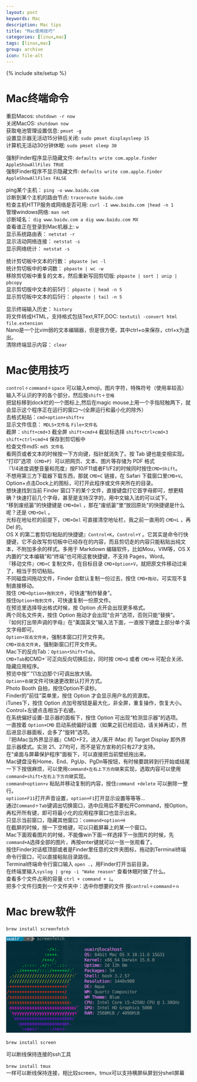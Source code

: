 ```yaml
---
layout: post
keywords: Mac
description: Mac tips
title: "Mac使用技巧"
categories: [linux,mac]
tags: [linux,mac]
group: archive
icon: file-alt
---
```

{% include site/setup %}

Mac终端命令
===  

重启Macos: `shutdown -r now`  
关闭MacOS:  `shutdown now`  
获取电池管理设置信息: `pmset -g`  
设置显示器无活动15分钟后关闭: `sudo pmset displaysleep 15`  
计算机无活动30分钟休眠: `sudo pmset sleep 30`  

强制Finder程序显示隐藏文件: `defaults write com.apple.finder AppleShowAllFiles TRUE`  
强制Finder程序不显示隐藏文件: `defaults write com.apple.finder AppleShowAllFiles FALSE`  

ping某个主机： `ping -o www.baidu.com`  
诊断到某个主机的路由节点: `traceroute baidu.com`  
检查主机HTTP服务或网络是否可用: `curl -I www.baidu.com |head -n 1`  
管理windows网络: `man net`  
诊断域名： `dig www.baidu.com a dig www.baidu.com MX`  
查看谁正在登录到Mac机器上: `w`  
显示系统路由表： `netstat -r`  
显示活动网络连接： `netstat -s `  
显示网络统计： `netstat -s` 

统计剪切板中文本的行数： `pbpaste |wc -l`  
统计剪切板中的单词数： `pbpaste | wc -w`  
移除剪切板中重复的文本，然后重新写回剪切版: `pbpaste | sort | unip | pbcopy`  
显示剪切版中文本的前5行： `pbpaste | head -n 5`  
显示剪切板中文本的后5行： `pbpaste | tail -n 5`  

显示终端输入历史： `history`  
将文件转成HTML，支持格式包括Text,RTF,DOC: `textutil -convert html file.extension`  
Nano是一个比vim弱的文本编辑器，但是很方便，其中ctrl+o来保存，ctrl+x为退出。  
清除终端显示内容： `clear`  

Mac使用技巧
===  

`control＋command＋space` 可以输入emoji，图片字符，特殊符号（使用率较高）  
输入不认识的字的各个部分，然后按`shift＋空格`  
把鼠标移到dock栏的一个图标上,然后在magic mouse上用一个手指轻触两下，就会显示这个程序正在运行的窗口～(全屏运行和最小化的除外）  
去格式粘贴：`cmd+option+shift+v`  
显示文件信息： `MDLS+文件名`  `File+文件名`  
截屏：`shift+cmd+3` 截全屏 `shift+cmd+4` 截鼠标选择  `shift+ctrl+cmd+3` `shift+ctrl+cmd+4` 保存到剪切板中  
检查文件md5: `md5 文件名`  
看网页或者文本的时候按一下方向键，指针就消失了。按 Tab 键也能变相实现。  
“打印”选项（`CMD+P`）可以把网页、文本、图片等存储为 PDF 格式  
『1/4进度调整音量和亮度』按F10/F11或者F1/F2的时候同时按住`CMD+Shift`。  
不想用第三方下载器下载东西，那就 `CMD+C` 链接，在 Safari 下载窗口里`CMD+V`。  
Option+点击Dock上的图标，可打开此程序或文件夹所在的目录。  
想快速找到当前 Finder 窗口下的某个文件，直接键盘打它首字母即可，想更精确？快速打前几个字母，甚至是支持汉字的，用中文输入法的可以试下。  
“移到废纸篓”的快捷键是 `CMD+Del` ，那在“废纸篓”里“放回原处”的快捷键是什么呢？还是 `CMD+Del` 。  
光标在地址栏的前提下，`CMD+Del` 可直接清空地址栏，我之前一直用的 `CMD+L` ，再 Del 的。  
OS X 的第二套剪切/粘贴的快捷键』`Control+K`，`Control+Y` 。它其实是命令行快捷键，它不会改写剪切板中已经存在的内容，而且剪切走的内容只能粘贴出纯文本，不附加多余的样式。多用于 Markdown 编辑软件，比如Mou，VIM等，OS X内置的“文本编辑”和“终端”也可用这套快捷键，不支持 Pages，Word。  
『移动文件』`CMD+C` 复制文件，在目标目录 `CMD+Option+V`，就把原文件移动过来了，相当于剪切粘贴。  
不同磁盘间拖动文件，Finder 会默认复制一份过去，按住 `CMD+拖动`，可实现不复制直接移动。  
按住 `CMD+Option+拖到文件`，可快速“制作替身”。  
按住`Option+拖到文件`，可快速复制一份原文件。  
在预览里选择导出格式时候，按 Option 点开会出现更多格式。  
两个同名文件夹，按住 Option 拖动才会出现“合并”选项，否则只能“替换”。  
『如何打出带声调的字母』在“美国英文”输入法下面，一直按下键盘上部分单个英文字母即可。  
`Option+双击文件夹`，强制本窗口打开文件夹。  
`CMD+双击文件夹`，强制新窗口打开文件夹。   
Mac下的反向Tab：`Option+Shift+Tab`。  
`CMD+Tab`和CMD+\`可正向反向切换后台，同时按 `CMD+Q` 或者 `CMD+H` 可配合关闭、隐藏应用程序。  
预览中按“\`”(1左边那个)可调出放大镜。   
`Option+右键`文件可快速更改默认打开方式。  
Photo Booth 自拍，按住Option不读秒。  
Finder的“前往”菜单里，按住 Option 才会显示用户名的资源库。  
iTunes下，按住 Option 点加号按钮是最大化，非全屏，重复操作，恢复大小。  
Control+左键点击相当于右键。  
在系统偏好设置-显示器的面板下，按住 Option 可出现“检测显示器”的选项。  
一直按着 `Option+CMD` 启动系统偏好设置（如果之前已经启动，请关掉再试），然后进显示器面板，会多了“旋转”选项。  
『把iMac当外界显示器』CMD+F2，进入/离开 iMac 的 Target Display 即外界显示器模式。实测 21、27均可，而不是官方宣称的只有27才支持。  
在“桌面与屏幕保护程序”面板下，可以直接把当前壁纸拖出来。  
Mac键盘没有Home、End、PgUp、PgDn等按钮，有时候要跳转到行开始或结尾一下下按很麻烦，可以使用`command+左右上下方向键`来实现，选取内容可以使用`command+shift+左右上下方向键`实现。   
`command+option+v` 粘贴并移动复制的内容，按住`command +delete` 可以删除一整行。  
`optiion+F11`打开声音设置，`option+F1`打开显示设置等等等...  
通过`Command＋Tab`键调出切换窗口，选中应用后不要松开Command，按Option，再松开所有键，即可将最小化的应用程序窗口也显示出来。  
只显示当前窗口，隐藏其他窗口：`command+option+H`  
在截屏的时候，按一下空格键，可以只截屏幕上的某一个窗口。  
Mac下面观看图片的时候，不能像win下面一样选择下一张图片的时候，先`command+A`选择全部的图片，再按enter键就可以一张一张观看了。  
按住Finder对话框顶部或者是Finder里任意的文件夹图标，拖动到Terminal终端命令行窗口，可以直接粘贴目录路径。  
Terminal终端命令行窗口输入 `open .`，用Finder打开当前目录。  
在终端里输入`syslog | grep -i "Wake reason"`  查看休眠时做了什么。    
查看多个文件占用的容量 `ctrl + command + i`。  
把多个文件归类到一个文件夹中：选中你想要的文件 按`control＋command＋n`  

Mac brew软件  
===

`brew install screenfetch`    

![1](media/1.png)


`brew install screen`    

可以断线保持连接的ssh工具  

`brew install tmux`    
一样可以断线保持连接，相比较screen，tmux可以支持横屏纵屏划分shell屏幕



   

  




